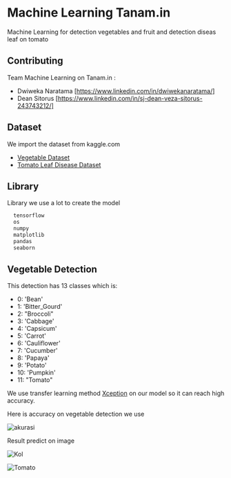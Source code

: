 
# Machine Learning Tanam.in

Machine Learning for detection vegetables and fruit and detection diseas leaf on tomato



## Contributing
Team Machine Learning on Tanam.in :
- Dwiweka Naratama [https://www.linkedin.com/in/dwiwekanaratama/]
- Dean Sitorus [https://www.linkedin.com/in/sj-dean-veza-sitorus-243743212/]




## Dataset
We import the dataset from kaggle.com
 - [Vegetable Dataset](https://www.kaggle.com/datasets/misrakahmed/vegetable-image-dataset)
 - [Tomato Leaf Disease Dataset](https://www.kaggle.com/datasets/kaustubhb999/tomatoleaf)
## Library

Library we use a lot to create the model

```bash
  tensorflow
  os
  numpy
  matplotlib
  pandas
  seaborn
```
    
## Vegetable Detection

This detection has 13 classes which is:
- 0: 'Bean' 
- 1: 'Bitter_Gourd' 
- 2: "Broccoli" 
- 3: 'Cabbage' 
- 4: 'Capsicum' 
- 5: 'Carrot'
- 6: 'Cauliflower'
- 7: 'Cucumber' 
- 8: 'Papaya' 
- 9: 'Potato' 
- 10: 'Pumpkin'
- 11: "Tomato"

We use transfer learning method [Xception](https://www.tensorflow.org/api_docs/python/tf/keras/applications/xception/Xception) on our model so it can reach high accuracy.



Here is accuracy on vegetable detection we use

![akurasi](https://user-images.githubusercontent.com/80300827/173003239-230a8328-8173-4ed5-a24e-ca53bdb64839.png)

Result predict on image

![Kol](https://user-images.githubusercontent.com/80300827/173003476-f3e55548-eca8-491a-88ee-42cacbb95689.png)

![Tomato](https://user-images.githubusercontent.com/80300827/173003549-d16fb96d-01cf-4d02-926d-8ad108fa161a.png)


